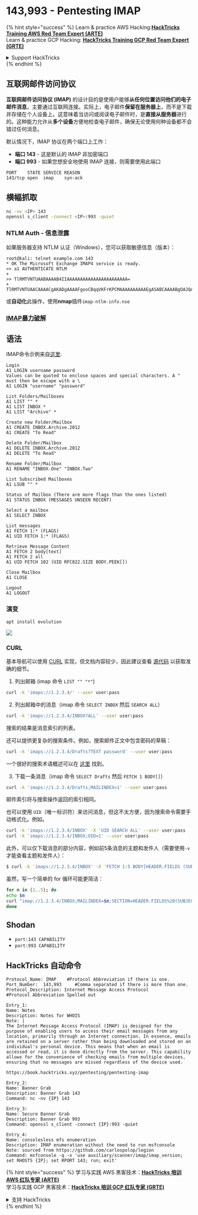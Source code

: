 # 143,993 - Pentesting IMAP

{% hint style="success" %}
Learn & practice AWS Hacking:<img src="/.gitbook/assets/arte.png" alt="" data-size="line">[**HackTricks Training AWS Red Team Expert (ARTE)**](https://training.hacktricks.xyz/courses/arte)<img src="/.gitbook/assets/arte.png" alt="" data-size="line">\
Learn & practice GCP Hacking: <img src="/.gitbook/assets/grte.png" alt="" data-size="line">[**HackTricks Training GCP Red Team Expert (GRTE)**<img src="/.gitbook/assets/grte.png" alt="" data-size="line">](https://training.hacktricks.xyz/courses/grte)

<details>

<summary>Support HackTricks</summary>

* Check the [**subscription plans**](https://github.com/sponsors/carlospolop)!
* **Join the** 💬 [**Discord group**](https://discord.gg/hRep4RUj7f) or the [**telegram group**](https://t.me/peass) or **follow** us on **Twitter** 🐦 [**@hacktricks\_live**](https://twitter.com/hacktricks\_live)**.**
* **Share hacking tricks by submitting PRs to the** [**HackTricks**](https://github.com/carlospolop/hacktricks) and [**HackTricks Cloud**](https://github.com/carlospolop/hacktricks-cloud) github repos.

</details>
{% endhint %}

## 互联网邮件访问协议

**互联网邮件访问协议 (IMAP)** 的设计目的是使用户能够**从任何位置访问他们的电子邮件消息**，主要通过互联网连接。实际上，电子邮件**保留在服务器上**，而不是下载并存储在个人设备上。这意味着当访问或阅读电子邮件时，是**直接从服务器**进行的。这种能力允许从**多个设备**方便地检查电子邮件，确保无论使用何种设备都不会错过任何消息。

默认情况下，IMAP 协议在两个端口上工作：

* **端口 143** - 这是默认的 IMAP 非加密端口
* **端口 993** - 如果您想安全地使用 IMAP 连接，则需要使用此端口
```
PORT    STATE SERVICE REASON
143/tcp open  imap    syn-ack
```
## 横幅抓取
```bash
nc -nv <IP> 143
openssl s_client -connect <IP>:993 -quiet
```
### NTLM Auth - 信息泄露

如果服务器支持 NTLM 认证（Windows），您可以获取敏感信息（版本）：
```
root@kali: telnet example.com 143
* OK The Microsoft Exchange IMAP4 service is ready.
>> a1 AUTHENTICATE NTLM
+
>> TlRMTVNTUAABAAAAB4IIAAAAAAAAAAAAAAAAAAAAAAA=
+ TlRMTVNTUAACAAAACgAKADgAAAAFgooCBqqVKFrKPCMAAAAAAAAAAEgASABCAAAABgOAJQAAAA9JAEkAUwAwADEAAgAKAEkASQBTADAAMQABAAoASQBJAFMAMAAxAAQACgBJAEkAUwAwADEAAwAKAEkASQBTADAAMQAHAAgAHwMI0VPy1QEAAAAA
```
或**自动化**此操作，使用**nmap**插件`imap-ntlm-info.nse`

### [IMAP暴力破解](../generic-methodologies-and-resources/brute-force.md#imap)

## 语法

IMAP命令示例来自[这里](https://donsutherland.org/crib/imap):
```
Login
A1 LOGIN username password
Values can be quoted to enclose spaces and special characters. A " must then be escape with a \
A1 LOGIN "username" "password"

List Folders/Mailboxes
A1 LIST "" *
A1 LIST INBOX *
A1 LIST "Archive" *

Create new Folder/Mailbox
A1 CREATE INBOX.Archive.2012
A1 CREATE "To Read"

Delete Folder/Mailbox
A1 DELETE INBOX.Archive.2012
A1 DELETE "To Read"

Rename Folder/Mailbox
A1 RENAME "INBOX.One" "INBOX.Two"

List Subscribed Mailboxes
A1 LSUB "" *

Status of Mailbox (There are more flags than the ones listed)
A1 STATUS INBOX (MESSAGES UNSEEN RECENT)

Select a mailbox
A1 SELECT INBOX

List messages
A1 FETCH 1:* (FLAGS)
A1 UID FETCH 1:* (FLAGS)

Retrieve Message Content
A1 FETCH 2 body[text]
A1 FETCH 2 all
A1 UID FETCH 102 (UID RFC822.SIZE BODY.PEEK[])

Close Mailbox
A1 CLOSE

Logout
A1 LOGOUT
```
### 演变
```
apt install evolution
```
![](<../.gitbook/assets/image (1033).png>)

### CURL

基本导航可以使用 [CURL](https://ec.haxx.se/usingcurl/usingcurl-reademail#imap) 实现，但文档内容较少，因此建议查看 [源代码](https://github.com/curl/curl/blob/master/lib/imap.c) 以获取准确的细节。

1. 列出邮箱 (imap 命令 `LIST "" "*"`)
```bash
curl -k 'imaps://1.2.3.4/' --user user:pass
```
2. 列出邮箱中的消息（imap 命令 `SELECT INBOX` 然后 `SEARCH ALL`）
```bash
curl -k 'imaps://1.2.3.4/INBOX?ALL' --user user:pass
```
搜索的结果是消息索引的列表。

还可以提供更复杂的搜索条件。例如，搜索邮件正文中包含密码的草稿：
```bash
curl -k 'imaps://1.2.3.4/Drafts?TEXT password' --user user:pass
```
一个很好的搜索术语概述可以在 [这里](https://www.atmail.com/blog/imap-commands/) 找到。

3. 下载一条消息（imap 命令 `SELECT Drafts` 然后 `FETCH 1 BODY[]`）
```bash
curl -k 'imaps://1.2.3.4/Drafts;MAILINDEX=1' --user user:pass
```
邮件索引将与搜索操作返回的索引相同。

也可以使用 `UID`（唯一标识符）来访问消息，但这不太方便，因为搜索命令需要手动格式化。例如。
```bash
curl -k 'imaps://1.2.3.4/INBOX' -X 'UID SEARCH ALL' --user user:pass
curl -k 'imaps://1.2.3.4/INBOX;UID=1' --user user:pass
```
此外，可以仅下载消息的部分内容，例如前5条消息的主题和发件人（需要使用`-v`才能查看主题和发件人）：
```bash
$ curl -k 'imaps://1.2.3.4/INBOX' -X 'FETCH 1:5 BODY[HEADER.FIELDS (SUBJECT FROM)]' --user user:pass -v 2>&1 | grep '^<'
```
虽然，写一个简单的 for 循环可能更简洁：
```bash
for m in {1..5}; do
echo $m
curl "imap://1.2.3.4/INBOX;MAILINDEX=$m;SECTION=HEADER.FIELDS%20(SUBJECT%20FROM)" --user user:pass
done
```
## Shodan

* `port:143 CAPABILITY`
* `port:993 CAPABILITY`

## HackTricks 自动命令
```
Protocol_Name: IMAP    #Protocol Abbreviation if there is one.
Port_Number:  143,993     #Comma separated if there is more than one.
Protocol_Description: Internet Message Access Protocol         #Protocol Abbreviation Spelled out

Entry_1:
Name: Notes
Description: Notes for WHOIS
Note: |
The Internet Message Access Protocol (IMAP) is designed for the purpose of enabling users to access their email messages from any location, primarily through an Internet connection. In essence, emails are retained on a server rather than being downloaded and stored on an individual's personal device. This means that when an email is accessed or read, it is done directly from the server. This capability allows for the convenience of checking emails from multiple devices, ensuring that no messages are missed regardless of the device used.

https://book.hacktricks.xyz/pentesting/pentesting-imap

Entry_2:
Name: Banner Grab
Description: Banner Grab 143
Command: nc -nv {IP} 143

Entry_3:
Name: Secure Banner Grab
Description: Banner Grab 993
Command: openssl s_client -connect {IP}:993 -quiet

Entry_4:
Name: consolesless mfs enumeration
Description: IMAP enumeration without the need to run msfconsole
Note: sourced from https://github.com/carlospolop/legion
Command: msfconsole -q -x 'use auxiliary/scanner/imap/imap_version; set RHOSTS {IP}; set RPORT 143; run; exit'
```
{% hint style="success" %}
学习与实践 AWS 黑客技术：<img src="/.gitbook/assets/arte.png" alt="" data-size="line">[**HackTricks 培训 AWS 红队专家 (ARTE)**](https://training.hacktricks.xyz/courses/arte)<img src="/.gitbook/assets/arte.png" alt="" data-size="line">\
学习与实践 GCP 黑客技术：<img src="/.gitbook/assets/grte.png" alt="" data-size="line">[**HackTricks 培训 GCP 红队专家 (GRTE)**<img src="/.gitbook/assets/grte.png" alt="" data-size="line">](https://training.hacktricks.xyz/courses/grte)

<details>

<summary>支持 HackTricks</summary>

* 查看 [**订阅计划**](https://github.com/sponsors/carlospolop)!
* **加入** 💬 [**Discord 群组**](https://discord.gg/hRep4RUj7f) 或 [**Telegram 群组**](https://t.me/peass) 或 **关注** 我们的 **Twitter** 🐦 [**@hacktricks\_live**](https://twitter.com/hacktricks\_live)**.**
* **通过向** [**HackTricks**](https://github.com/carlospolop/hacktricks) 和 [**HackTricks Cloud**](https://github.com/carlospolop/hacktricks-cloud) GitHub 仓库提交 PR 来分享黑客技巧。

</details>
{% endhint %}
